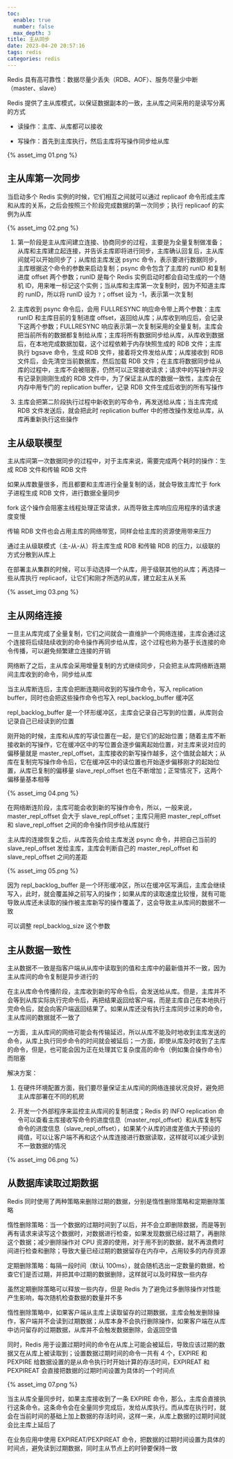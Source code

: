 ```yaml
---
toc:
  enable: true
  number: false
  max_depth: 3
title: 主从同步
date: 2023-04-20 20:57:16
tags: redis
categories: redis
---
```


Redis 具有高可靠性：数据尽量少丢失（RDB、AOF）、服务尽量少中断（master、slave）

Redis 提供了主从库模式，以保证数据副本的一致，主从库之间采用的是读写分离的方式

- 读操作：主库、从库都可以接收

- 写操作：首先到主库执行，然后主库将写操作同步给从库

{% asset_img 01.png %}

## 主从库第一次同步

当启动多个 Redis 实例的时候，它们相互之间就可以通过 replicaof 命令形成主库和从库的关系，之后会按照三个阶段完成数据的第一次同步；执行 replicaof 的实例为从库

{% asset_img 02.png %}

1. 第一阶段是主从库间建立连接、协商同步的过程，主要是为全量复制做准备；从库和主库建立起连接，并告诉主库即将进行同步，主库确认回复后，主从库间就可以开始同步了；从库给主库发送 psync 命令，表示要进行数据同步，主库根据这个命令的参数来启动复制；psync 命令包含了主库的 runID 和复制进度 offset 两个参数；runID 是每个 Redis 实例启动时都会自动生成的一个随机 ID，用来唯一标记这个实例；当从库和主库第一次复制时，因为不知道主库的 runID，所以将 runID 设为 `?`；offset 设为 -1，表示第一次复制

2. 主库收到 psync 命令后，会用 FULLRESYNC 响应命令带上两个参数：主库 runID 和主库目前的复制进度 offset，返回给从库；从库收到响应后，会记录下这两个参数；FULLRESYNC 响应表示第一次复制采用的全量复制，主库会把当前所有的数据都复制给从库；主库将所有数据同步给从库，从库收到数据后，在本地完成数据加载，这个过程依赖于内存快照生成的 RDB 文件；主库执行 bgsave 命令，生成 RDB 文件，接着将文件发给从库；从库接收到 RDB 文件后，会先清空当前数据库，然后加载 RDB 文件；在主库将数据同步给从库的过程中，主库不会被阻塞，仍然可以正常接收请求；请求中的写操作并没有记录到刚刚生成的 RDB 文件中，为了保证主从库的数据一致性，主库会在内存中用专门的 replication buffer，记录 RDB 文件生成后收到的所有写操作

3. 主库会把第二阶段执行过程中新收到的写命令，再发送给从库；当主库完成 RDB 文件发送后，就会把此时 replication buffer 中的修改操作发给从库，从库再重新执行这些操作

## 主从级联模型 

主从库间第一次数据同步的过程中，对于主库来说，需要完成两个耗时的操作：生成 RDB 文件和传输 RDB 文件

如果从库数量很多，而且都要和主库进行全量复制的话，就会导致主库忙于 fork 子进程生成 RDB 文件，进行数据全量同步

fork 这个操作会阻塞主线程处理正常请求，从而导致主库响应应用程序的请求速度变慢

传输 RDB 文件也会占用主库的网络带宽，同样会给主库的资源使用带来压力

通过主从级联模式（主-从-从）将主库生成 RDB 和传输 RDB 的压力，以级联的方式分散到从库上

在部署主从集群的时候，可以手动选择一个从库，用于级联其他的从库；再选择一些从库执行 replicaof，让它们和刚才所选的从库，建立起主从关系

{% asset_img 03.png %}

## 主从网络连接

一旦主从库完成了全量复制，它们之间就会一直维护一个网络连接，主库会通过这个连接将后续陆续收到的命令操作再同步给从库，这个过程也称为基于长连接的命令传播，可以避免频繁建立连接的开销

网络断了之后，主从库会采用增量复制的方式继续同步，只会把主从库网络断连期间主库收到的命令，同步给从库

当主从库断连后，主库会把断连期间收到的写操作命令，写入 replication buffer，同时也会把这些操作命令也写入 repl_backlog_buffer 缓冲区

repl_backlog_buffer 是一个环形缓冲区，主库会记录自己写到的位置，从库则会记录自己已经读到的位置

刚开始的时候，主库和从库的写读位置在一起，是它们的起始位置；随着主库不断接收新的写操作，它在缓冲区中的写位置会逐步偏离起始位置，对主库来说对应的偏移量就是 master_repl_offset，主库接收的新写操作越多，这个值就会越大；从库在复制完写操作命令后，它在缓冲区中的读位置也开始逐步偏移刚才的起始位置，从库已复制的偏移量 slave_repl_offset 也在不断增加；正常情况下，这两个偏移量基本相等

{% asset_img 04.png %}

在网络断连阶段，主库可能会收到新的写操作命令，所以，一般来说，master_repl_offset 会大于 slave_repl_offset；主库只用把 master_repl_offset 和 slave_repl_offset 之间的命令操作同步给从库就行

主从库的连接恢复之后，从库首先会给主库发送 psync 命令，并把自己当前的 slave_repl_offset 发给主库，主库会判断自己的 master_repl_offset 和 slave_repl_offset 之间的差距

{% asset_img 05.png %}

因为 repl_backlog_buffer 是一个环形缓冲区，所以在缓冲区写满后，主库会继续写入，此时，就会覆盖掉之前写入的操作；如果从库的读取速度比较慢，就有可能导致从库还未读取的操作被主库新写的操作覆盖了，这会导致主从库间的数据不一致

可以调整 repl_backlog_size 这个参数

## 主从数据一致性

主从数据不一致是指客户端从从库中读取到的值和主库中的最新值并不一致，因为主从库间的命令复制是异步进行的

在主从库命令传播阶段，主库收到新的写命令后，会发送给从库。但是，主库并不会等到从库实际执行完命令后，再把结果返回给客户端，而是主库自己在本地执行完命令后，就会向客户端返回结果了。如果从库还没有执行主库同步过来的命令，主从库间的数据就不一致了

一方面，主从库间的网络可能会有传输延迟，所以从库不能及时地收到主库发送的命令，从库上执行同步命令的时间就会被延后；一方面，即使从库及时收到了主库的命令，但是，也可能会因为正在处理其它复杂度高的命令（例如集合操作命令）而阻塞

解决方案：

1. 在硬件环境配置方面，我们要尽量保证主从库间的网络连接状况良好，避免把主从库部署在不同的机房

2. 开发一个外部程序来监控主从库间的复制进度；Redis 的 INFO replication 命令可以查看主库接收写命令的进度信息（master_repl_offset）和从库复制写命令的进度信息（slave_repl_offset），如果某个从库的进度差值大于预设的阈值，可以让客户端不再和这个从库连接进行数据读取，这样就可以减少读到不一致数据的情况

{% asset_img 06.png %}

## 从数据库读取过期数据

Redis 同时使用了两种策略来删除过期的数据，分别是惰性删除策略和定期删除策略

惰性删除策略：当一个数据的过期时间到了以后，并不会立即删除数据，而是等到再有请求来读写这个数据时，对数据进行检查，如果发现数据已经过期了，再删除这个数据；减少删除操作对 CPU 资源的使用，对于用不到的数据，就不再浪费时间进行检查和删除；导致大量已经过期的数据留存在内存中，占用较多的内存资源

定期删除策略：每隔一段时间（默认 100ms），就会随机选出一定数量的数据，检查它们是否过期，并把其中过期的数据删除，这样就可以及时释放一些内存

虽然定期删除策略可以释放一些内存，但是 Redis 为了避免过多删除操作对性能产生影响，每次随机检查数据的数量并不多

惰性删除策略中，如果客户端从主库上读取留存的过期数据，主库会触发删除操作，客户端并不会读到过期数据；从库本身不会执行删除操作，如果客户端在从库中访问留存的过期数据，从库并不会触发数据删除，会返回空值

同时，Redis 用于设置过期时间的命令在从库上可能会被延后，导致应该过期的数据又在从库上被读取到；设置数据过期时间的命令一共有 4 个，EXPIRE 和 PEXPIRE 给数据设置的是从命令执行时开始计算的存活时间，EXPIREAT 和 PEXPIREAT 会直接把数据的过期时间设置为具体的一个时间点

{% asset_img 07.png %}

当主从库全量同步时，如果主库接收到了一条 EXPIRE 命令，那么，主库会直接执行这条命令。这条命令会在全量同步完成后，发给从库执行。而从库在执行时，就会在当前时间的基础上加上数据的存活时间，这样一来，从库上数据的过期时间就会比主库上延后了

在业务应用中使用 EXPIREAT/PEXPIREAT 命令，把数据的过期时间设置为具体的时间点，避免读到过期数据，同时主从节点上的时钟要保持一致